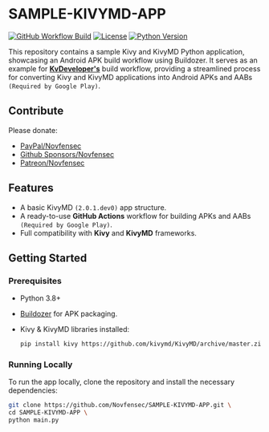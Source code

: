 # SAMPLE-KIVYMD-APP

[![GitHub Workflow Build](https://img.shields.io/github/actions/workflow/status/Novfensec/SAMPLE-KIVYMD-APP/buildozer_action.yml?label=Android%20Build&logo=android&style=for-the-badge)](https://github.com/Novfensec/SAMPLE-KIVYMD-APP/actions)
[![License](https://img.shields.io/github/license/Novfensec/SAMPLE-KIVYMD-APP?style=for-the-badge)](https://github.com/Novfensec/SAMPLE-KIVYMD-APP/blob/main/LICENSE)
[![Python Version](https://img.shields.io/badge/python-3.8+-blue.svg?style=for-the-badge)](https://www.python.org/)

This repository contains a sample Kivy and KivyMD Python application, showcasing an Android APK build workflow using Buildozer. It serves as an example for **[KvDeveloper's](https://github.com/Novfensec/KvDeveloper)** build workflow, providing a streamlined process for converting Kivy and KivyMD applications into Android APKs and AABs `(Required by Google Play)`.

## Contribute
Please donate:
- [PayPal/Novfensec](https://paypal.me/KARTAVYASHUKLA)
- [Github Sponsors/Novfensec](https://github.com/sponsors/Novfensec)
- [Patreon/Novfensec](https://patreon.com/Novfensec)

## Features

- A basic KivyMD `(2.0.1.dev0)` app structure.
- A ready-to-use **GitHub Actions** workflow for building APKs and AABs `(Required by Google Play)`.
- Full compatibility with **Kivy** and **KivyMD** frameworks.

## Getting Started

### Prerequisites

- Python 3.8+
- [Buildozer](https://github.com/kivy/buildozer) for APK packaging.
- Kivy & KivyMD libraries installed:

    ```bash
    pip install kivy https://github.com/kivymd/KivyMD/archive/master.zip
    ```

### Running Locally

To run the app locally, clone the repository and install the necessary dependencies:

```bash
git clone https://github.com/Novfensec/SAMPLE-KIVYMD-APP.git \
cd SAMPLE-KIVYMD-APP \
python main.py
```
